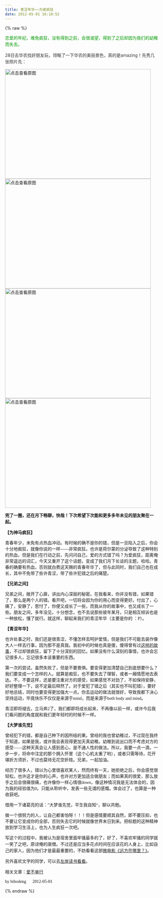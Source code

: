 ```yaml
---
title: 青涩年华——为爱疯狂
date: 2012-05-01 16:10:52
---
```

{% raw %}
<p><span style="font-family:'Microsoft YaHei';font-size:14px;line-height:21px;color:#009900;">恋爱的年纪，难免疯狂，没有得到之前，会很渴望，得到了之后却因为我们的幼稚而失去。</span></p>
<p><span style="color:#009900;font-family:''Microsoft YaHei'';"><span style="font-size:14px;line-height:21px;color:#333333;">28日去华农找好朋友玩，领略了一下华农的美丽景色，真的是amazing！先秀几张照片先：</span></span></p>
<p><span style="color:#009900;font-family:''Microsoft YaHei'';"><span style="font-size:14px;line-height:21px;"><a target="_blank" href="/content/plugins/kl_album/upload/201204/41f65f64fe02308b215e4f7ed837b4442012043007082824110.jpg"><img src="/content/plugins/kl_album/upload/201204/41f65f64fe02308b215e4f7ed837b4442012043007082824110.jpg" width="480" height="360" alt="点击查看原图" border="0" /></a><a target="_blank" href="/content/plugins/kl_album/upload/201204/fa5cabaa031fc718a3f5f0a3f7e592172012043007064817700.jpg"><img src="/content/plugins/kl_album/upload/201204/fa5cabaa031fc718a3f5f0a3f7e592172012043007064817700.jpg" width="480" height="360" alt="点击查看原图" border="0" /></a><a target="_blank" href="/content/plugins/kl_album/upload/201204/8ab4e3f4a23070dc624f7b889076d70d201204300708142217.jpg"><img src="/content/plugins/kl_album/upload/201204/8ab4e3f4a23070dc624f7b889076d70d201204300708142217.jpg" width="480" height="360" alt="点击查看原图" border="0" /></a><a target="_blank" href="/content/plugins/kl_album/upload/201204/1348dd64738ace72cde95608f5dd0c42201204300714496722.jpg"><img src="/content/plugins/kl_album/upload/201204/1348dd64738ace72cde95608f5dd0c42201204300714496722.jpg" width="480" height="360" alt="点击查看原图" border="0" /></a></span></span></p>
<p><span style="font-family:''Microsoft YaHei'';"><span style="font-size:14px;line-height:21px;"><b>兜了一圈，还在月下畅聊，快哉！下次希望下次能和更多多年未见的朋友聚在一起。</b></span></span></p>
<p><span style="font-family:'Microsoft YaHei';font-size:14px;"><b>【为神马疯狂】</b></span></p>
<span style="font-family:'Microsoft YaHei';font-size:14px;"> </span><p><span style="font-family:'Microsoft YaHei';font-size:14px;">青春年少，未免有点热血冲动。有时候的确不是你的错，但是一旦陷入之后，你会十分地痴狂，就像你说的一样——非常疯狂。也许是荷尔蒙的分泌导致了这种特别的热血，但是我们在行动之前，先问问自己，爱的方式错了吗？为爱疯狂，距离俺非常遥远的词汇，今天又重开了这个话题，变成了我们月下长谈的主题，哈哈。青春的确要有热血，否则就白费这天赐的青春年华了，但与此同时，我们自己也在成长，其中不免带了些许青涩，带了些许犯错之后的痛楚。</span></p>
<span style="font-family:'Microsoft YaHei';font-size:14px;"> </span><p><span style="font-family:'Microsoft YaHei';font-size:14px;"><b>【兄弟之间】</b></span></p>
<span style="font-family:'Microsoft YaHei';font-size:14px;"> </span><p><span style="font-family:'Microsoft YaHei';font-size:14px;">兄弟之间，敞开了心扉，讲出内心深层的秘密。在我看来，你并没有错，如果错了，那么是两个人的错。看开吧，一切将会因为你的用心而变得更好。付出了，心痛了，安静了，思忖了，你便又成长了一些，而我从你的故事中，也又成长了一些。朋友之间，多年没见，十分想念，也不去说那些彼年某月，只是相互倾诉也是一种放松，懂了就行。就这样，聊起来我们的青涩年华（主要是你的 ：P）。</span></p>
<span style="font-family:'Microsoft YaHei';font-size:14px;"> </span><p><span style="font-family:'Microsoft YaHei';font-size:14px;"><b>【青涩年华】</b></span></p>
<span style="font-family:'Microsoft YaHei';font-size:14px;"> </span><p><span style="font-family:'Microsoft YaHei';font-size:14px;">也许处事之时，我们还是很青涩，不懂怎样去呵护爱情，但是我们不可能去装作像大人一样去行事，因为那不是真我。我初中的时候也真是傻，傻得曾有过<a href="http://user.qzone.qq.com/1258288691/infocenter#!app=2&amp;pos=1323167182">这样的故事</a>，不过却很疯狂，留下了十分深刻的回忆。如果没有什么深刻的事情，也许会忘记很多人，忘记很多本该重要的东西。</span></p>
<span style="font-family:'Microsoft YaHei';font-size:14px;"> </span><p><span style="font-family:'Microsoft YaHei';font-size:14px;">第一次的尝试，虽然失败了，但是不要畏惧。要变得更加清楚自己到底想要什么？我们要变成一个怎样的人。就算是痴狂，也不要失去了理智，或者一厢情愿地去表达。不，不要这样，还是要注重对方的感受，如果感觉不对劲了，不如保持安静，好好整理一下，说不定最后释然了。对于爱犯了错之后（其实也不叫犯错），要好好地总结，同时也要变得更加强大一点。你去运动的做法就很好，导致我都下决心坚持运动，毕竟快乐不仅仅是来源于mind，而是来源于both body and mind。</span></p>
<p><span style="font-family:'Microsoft YaHei';font-size:14px;">青涩即将褪去，立马奔2了，我们都即将成长起来，不再像以前一样，或许今后我们看问题的角度就和我们更年轻时的时候不一样。</span></p>
<span style="font-family:'Microsoft YaHei';font-size:14px;"> </span><p><span style="font-family:'Microsoft YaHei';font-size:14px;"><b>【大梦谁先觉】</b></span></p>
<span style="font-family:'Microsoft YaHei';font-size:14px;"> </span><p><span style="font-family:'Microsoft YaHei';font-size:14px;">曾经犯下的错，都是自己种下的因所结的果。曾经的我也曾幼稚过，不过现在我终于知道，如果是我，或许我会表现得更加天真幼稚。幼稚到说出口而不考虑对方的感受——这种天真会让人感到恶心，是不通人性的做法。所以，我要一点一滴，一步一步，将命中注定的那个拥入怀里（这个心机太重了哟），或者只需等待，花开堪折方须折，不过也莫待无花空折枝。兄弟，一起加油。</span></p>
<span style="font-family:'Microsoft YaHei';font-size:14px;"> </span><p><span style="font-family:'Microsoft YaHei';font-size:14px;">经历了很多人，错以为心里很喜欢某人，然而终有一天，她拒绝之后，你会感觉很轻松，也许这才是你的心声，也许对方更加适合做朋友；而如果真的很爱，那么放手之后会很痛很痛，也许像你一样心情很down，像这种情况我是无法体会的，因为我的经验值为0。只能从聆听中，发表一些无谓的感慨。体会过了，也算是一种收获吧。</span></p>
<span style="font-family:'Microsoft YaHei';font-size:14px;"> </span><p><span style="font-family:'Microsoft YaHei';font-size:14px;">借用一下诸葛亮的话：”大梦谁先觉，平生我自知“，聊以共勉。</span></p>
<span style="font-family:'Microsoft YaHei';font-size:14px;"> </span><p><span style="font-family:'Microsoft YaHei';font-size:14px;">做一个很努力的人，让自己都害怕呀！！！但是感情要顺其自然，即不要压抑，也不要让它变成你的全部，否则失去它的时候就像世界末日到来。把标题的这种精神放到学习生活上，也为人生疯狂一次吧。</span></p>
<p><span style="font-family:''Microsoft YaHei'';"><span style="font-size:14px;line-height:21px;">写这个的过程中，我被认为是宿舍里面牢骚最多的了，好了，不喜欢牢骚的同学就一笑了之吧，原谅俺的唐僧。不过还是应当多花点时间在应该花的人身上，比如自己的家人，因为他们才是最最重要的，不妨看看这部<a href="http://t.cn/zOjfzoC">微电影《远方在哪里？》</a>。</span></span></p>
<p><span style="font-family:''Microsoft YaHei'';"><span style="font-size:14px;line-height:21px;">另外喜欢文字的同学，可以去<a href="http://www.zreading.cn/archives/2898.html">左岸读书看看</a>。</span></span></p>
<p><span style="font-family:''Microsoft YaHei'';"><span style="font-size:14px;line-height:21px;">相关文章：<a href="http://www.zreading.cn/archives/2898.html">爱不单行</a></span></span></p>
<p><span style="font-family:'Microsoft YaHei';font-size:14px;">by bibodeng &nbsp; &nbsp; &nbsp;2012-05-01</span></p>{% endraw %}
